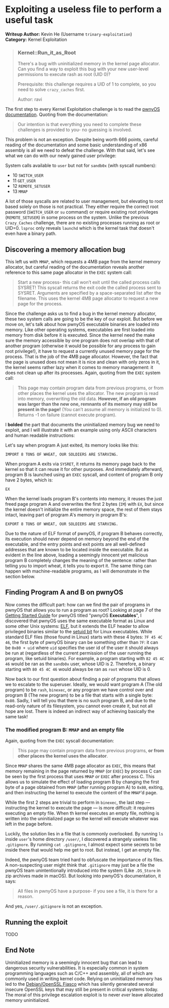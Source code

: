 # Exploiting a useless file to perform a useful task
<!-- # How I ran `.gitignore` as `root` -->
**Writeup Author:** Kevin He (Username `trinary-exploitation`)  
**Category:** Kernel Exploitation
> ### Kernel::Run_it_as_Root
> There's a bug with uninitialized memory in the kernel page allocator. Can you find a way to exploit this bug with your new user-level permissions to execute rash as root (UID 0)?
>
> Prerequisite: this challenge requires a UID of 1 to complete, so you need to solve `crazy_caches` first.
>
> Author: ravi

The first step to every Kernel Exploitation challenge is to read the [pwnyOS documentation](https://github.com/sigpwny/pwnyOS-2020-docs). Quoting from the documentation:
> Our intention is that everything you
need to complete these challenges is provided to you- no guessing is involved.

This problem is not an exception. Despite being worth 666 points, careful reading of the documentation and some basic understanding of x86 assembly is all we need to defeat the challenge. With that said, let's see what we can do with our newly gained user privilege:

System calls available to `user` but not for `sandb0x` (with syscall numbers):
- 10 `SWITCH_USER`
- 11 `GET_USER`
- 12 `REMOTE_SETUSER`
- 13 `MMAP`

A lot of those syscalls are related to user management, but elevating to root based solely on those is not practical. They either require the correct root password (`SWITCH_USER` or `su` command) or require existing root privileges (`REMOTE_SETUSER`) in some process on the system. Unlike the previous `Crazy_Caches` challenge, there are no existing processes running as root or UID=0. `lsproc` only reveals `launchd` which is the kernel task that doesn't even have a binary path.

## Discovering a memory allocation bug

This left us with `MMAP`, which requests a 4MB page from the kernel memory allocator, but careful reading of the documentation reveals another reference to this same page allocator in the `EXEC` system call:
> Start a new process- this call won’t exit until the called process calls SYSRET! This syscall returns the exit code the called process sent to SYSRET. Arguments are specified by a space-separated list after the filename. This uses the kernel 4MB page allocator to request a new page for the process.

Since the challenge asks us to find a bug in the kernel memory allocator, these two system calls are going to be the key of our exploit. But before we move on, let's talk about how pwnyOS executable binaries are loaded into memory. Like other operating systems, executables are first loaded into memory from disk before it is executed. Since the kernel need the make sure the memory accessible by one program does not overlap with that of another program (otherwise it would be possible for any process to gain root privilege!), it have to request a currently unused memory page for the process. That is the job of the 4MB page allocator. However, the fact that the page is unused does not mean it is nice and clean with only zeros in it, the kernel seems rather lazy when it comes to memory management: it does not clean up after its processes. Again, quoting from the `EXEC` system call:

> This page may contain program data from previous programs, or from other places the kernel uses the allocator. The new program is read into memory, overwriting the old data. **However, if an old program was larger than the new one, remnants of its memory may still be present in the page!** (You can’t assume all memory is initialized to 0). Returns -1 on failure (cannot execute program). 

I **bolded** the part that documents the uninitialized memory bug we need to exploit, and I will illustrate it with an example using only ASCII characters and human readable instructions:

Let's say when program A just exited, its memory looks like this:
```
IMPORT 8 TONS OF WHEAT, OUR SOLDIERS ARE STARVING.
```
When program A exits via `SYSRET`, it returns its memory page back to the kernel so that it can reuse it for other purposes. And immediately afterward, program B is launched using an `EXEC` syscall, and content of program B only have 2 bytes, which is:
```
EX
```
When the kernel loads program B's contents into memory, it reuses the just freed page program A and overwrites the first 2 bytes (`IM`) with `EX`, but since the kernel doesn't initialize the entire memory space, the rest of them stays intact, leaving part of program A's memory in program B's:
```
EXPORT 8 TONS OF WHEAT, OUR SOLDIERS ARE STARVING.
```

Due to the nature of ELF format of pwnyOS, if program B behaves correctly, its execution should never depend on memory beyond the end of the executable, and the entry points and exit points are all well-defined addresses that are known to be located inside the executable. But as evident in the line above, loading a seemingly innocent yet malicious program B completely changes the meaning of the sentence: rather than telling you to import wheat, it tells you to export it. The same thing can happen with machine-readable programs, as I will demonstrate in the section below.

## Finding Program A and B on pwnyOS

Now comes the difficult part: how can we find the pair of programs in pwnyOS that allows you to run a program as root? Looking at page 7 of the [Getting Started Guide](https://github.com/sigpwny/pwnyOS-2020-docs/blob/master/Getting_Started.pdf) for pwnyOS titled "pwnyOS **Executables**", I discovered that pwnyOS uses the same executable format as Linux and some other Unix systems: [ELF](https://en.wikipedia.org/wiki/Executable_and_Linkable_Format), but it extends the ELF header to allow privileged binaries similar to the [setuid bit](https://en.wikipedia.org/wiki/Setuid) for Linux executables. While standard ELF files (those found in Linux) starts with these 4 bytes: `7F 45 4C 46`, the first byte of pwnyOS binary can be something other than `7F`: it can be `0x80 + uid` where `uid` specifies the user id of the user it should always be run at (regardless of the current permission of the user running the program, like setuid binaries). For example, a program starting with `82 45 4C 46` would be ran as the `sandb0x` user, whose UID is 2. Therefore, a binary starting with `80 45 4C 46` would always be ran as `root` whose UID is 0.

Now back to our first question about finding a pair of programs that allows we to escalate to the superuser. Ideally, we would want program A (The old program) to be `rash`, `binexec`, or any program we have control over and program B (The new program) to be a file that starts with a single byte: `0x80`. Sadly, I will tell you that there is no such program B, and due to the read-only nature of its filesystem, you cannot even create it, but not all hope are lost. There is indeed an indirect way of achieving basically the same task!

### The modified program B: `MMAP` and an empty file
Again, quoting from the `EXEC` syscall documentation:
> This page may contain program data from previous programs, **or from other places the kernel uses the allocator**.

Since `MMAP` shares the same 4MB page allocator as `EXEC`, this means that memory remaining in the page returned by `MMAP` (or `EXEC`) by process C can be seen by the first process that uses `MMAP` _or_ `EXEC` after process C. This allows us to simulate the effect of loading program B by changing the first byte of a page obtained from `MMAP` (after running program A) to `0x80`, exiting, and then instructing the kernel to execute the content of the `MMAP`'d page. 

While the first 2 steps are trivial to perform in `binexec`, the last step &mdash; instructing the kernel to execute the page &mdash; is more difficult: it requires executing an empty file. When th kernel executes an empty file, nothing is written into the uninitialized page so the kernel will execute whatever was left in the page before.

Luckily, the solution lies in a file that is commonly overlooked. By running `ls` inside `user`'s home directory `/user/`, I discovered a strangely useless file: `.gitignore`. By running `cat .gitignore`, I almost expect some secrets to be inside there that would help me get to root. But instead, I get an empty file.

Indeed, the pwnyOS team tried hard to obfuscate the importance of its files. A non-suspecting user might think that `.gitignore` may just be a file the pwnyOS team unintentionally introduced into the system (Like `.DS_Store` in zip archives made in macOS). But looking into pwnyOS's documentation, it says:
> All files in pwnyOS have a purpose- if you see a file, it is there for a reason. 

And yes, `/user/.gitignore` is not an exception.

## Running the exploit

TODO

## End Note
Uninitialized memory is a seemingly innocent bug that can lead to dangerous security vulnerabilities. It is especially common in system programming languages such as C/C++ and assembly, all of which are commonly used in writing kernel code. Relying on uninitialized memory has led to the [Debian/OpenSSL Fiasco](https://research.swtch.com/openssl) which has silently generated several insecure OpenSSL keys that may still be present in critical systems today. The moral of this privilege escalation exploit is to never _ever_ leave allocated memory uninitialized.
